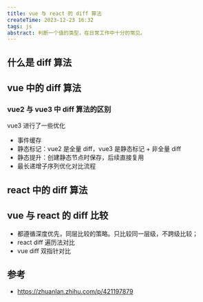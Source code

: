 ```yaml
---
title: vue 与 react 的 diff 算法
createTime: 2023-12-23 16:32
tags: js
abstract: 判断一个值的类型，在日常工作中十分的常见。
---
```


## 什么是 diff 算法

## vue 中的 diff 算法

### vue2 与 vue3 中 diff 算法的区别

vue3 进行了一些优化

- 事件缓存
- 静态标记：vue2 是全量 diff，vue3 是静态标记 + 非全量 diff
- 静态提升：创建静态节点时保存，后续直接复用
- 最长递增子序列优化对比流程

## react 中的 diff 算法

## vue 与 react 的 diff 比较

- 都遵循深度优先，同层比较的策略。只比较同一层级，不跨级比较；
- react diff 遍历法对比
- vue diff 双指针对比

## 参考

- https://zhuanlan.zhihu.com/p/421197879
